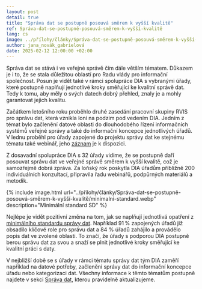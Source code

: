 ```yaml
--- 
layout: post 
detail: true 
title: "Správa dat se postupně posouvá směrem k vyšší kvalitě"
ref: Správa-dat-se-postupně-posouvá-směrem-k-vyšší-kvalitě
lang: cs 
image: ../přílohy/články/Správa-dat-se-postupně-posouvá-směrem-k-vyšší-kvalitě/foto-data.webp
author: jana_novák_gabrielová
date: 2025-02-12 12:00:00 +02:00 
--- 
```

Správa dat se stává i ve veřejné správě čím dále větším tématem. Důkazem je i to, že se stala důležitou oblastí pro Radu vlády pro informační společnost.
Posun je vidět také v rámci spolupráce DIA s vybranými úřady, které postupně naplňují jednotlivé kroky směřující ke kvalitní správě dat.
Tedy k tomu, aby měly o svých datech dobrý přehled, znaly je a mohly garantovat jejich kvalitu.

 <!--more-->

Začátkem letošního roku proběhlo druhé zasedání pracovní skupiny RVIS pro správu dat, která vznikla loni na podzim pod vedením DIA.
Jedním z témat bylo začlenění datové oblasti do dlouhodobého řízení informačních systémů veřejné správy a také do informační koncepce jednotlivých úřadů.
V lednu proběhl pro úřady zapojené do projektu správy dat ke stejnému tématu také webinář, jeho [záznam] je k dispozici. 

Z dosavadní spolupráce DIA s 32 úřady vidíme, že se postupně daří posouvat správu dat ve veřejné správě směrem k vyšší kvalitě, což je samozřejmě dobrá zpráva. Za loňský rok poskytla DIA úřadům přibližně 200 individuálních konzultací, připravila řadu webinářů, podpůrných materiálů a metodik.

{% include image.html url="../přílohy/články/Správa-dat-se-postupně-posouvá-směrem-k-vyšší-kvalitě/minimalni-standard.webp" description="Minimální standard SD" %}

Nejlépe je vidět pozitivní změna na tom, jak se naplňují jednotlivá opatření z [minimálního standardu správy dat]. 
Například 91 % zapojených úřadů již obsadilo klíčové role pro správu dat a 84 % úřadů zahájilo a provádělo popis dat ve zvolené oblasti. 
To značí, že úřady s podporou DIA postupně berou správu dat za svou a snaží se plnit jednotlivé kroky směřující ke kvalitní práci s daty.

V nejbližší době se s úřady v rámci tématu správy dat tým DIA zaměří například na datové potřeby, začlenění správy dat do informační koncepce úřadu nebo kategorizaci dat.
Všechny informace k těmto tématům postupně najdete v sekci [Správa dat], kterou pravidelně aktualizujeme. 

[záznam]: https://www.youtube.com/watch?v=zPbh6OuLWnM "zde"
[minimálního standardu správy dat]: https://data.gov.cz/správa-dat/podpora-správy-dat/#minimální-standard-správy-dat "minimálního standardu správy dat"
[Správa dat]: https://data.gov.cz/správa-dat/ "Správa dat"
